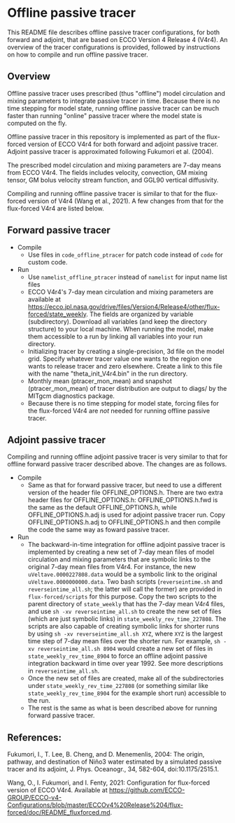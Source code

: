 # Offline passive tracer
This README file describes offline passive tracer configurations, for both forward and adjoint, that are based on ECCO Version 4 Release 4 (V4r4). An overview of the tracer configurations is provided, followed by instructions on how to compile and run offline passive tracer. 

## Overview
Offline passive tracer uses prescribed (thus "offline") model circulation and mixing parameters to integrate passive tracer in time. Because there is no time stepping for model state, running offline passive tracer can be much faster than running "online" passive tracer where the model state is computed on the fly. 
  
Offline passive tracer in this repository is implemented as part of the flux-forced version of ECCO V4r4 for both forward and adjoint passive tracer. Adjoint passive tracer is approximated following Fukumori et al. (2004).

The prescribed model circulation and mixing parameters are 7-day means from ECCO V4r4. The fields includes velocity, convection, GM mixing tensor, GM bolus velocity stream function, and GGL90 vertical diffusivity. 

Compiling and running offline passive tracer is similar to that for the flux-forced version of V4r4 (Wang et al., 2021). A few changes from that for the flux-forced V4r4 are listed below. 

## Forward passive tracer 

- Compile 
  - Use files in ``code_offline_ptracer`` for patch code instead of ``code`` for custom code. 
- Run
  - Use ``namelist_offline_ptracer`` instead of ``namelist`` for input name list files
  - ECCO V4r4's 7-day mean circulation and mixing parameters are available at https://ecco.jpl.nasa.gov/drive/files/Version4/Release4/other/flux-forced/state_weekly. The fields are organized by variable (subdirectory). Download all variables (and keep the directory structure) to your local machine. When running the model, make them accessible to a run by linking all variables into your run directory.  
  - Initializing tracer by creating a single-precision, 3d file on the model grid. Specify whatever tracer value one wants to the region one wants to release tracer and zero elsewhere. Create a link to this file with the name "theta_init_V4r4.bin" in the run directory.
  - Monthly mean (ptracer_mon_mean) and snapshot (ptracer_mon_mean) of tracer distribution are output to diags/ by the MITgcm diagnostics package. 
  - Because there is no time stepping for model state, forcing files for the flux-forced V4r4 are *not* needed for running offline passive tracer.
       
## Adjoint passive tracer 
Compiling and running offline adjoint passive tracer is very similar to that for offline forward passive tracer described above. The changes are as follows.
- Compile 
  - Same as that for forward passive tracer, but need to use a different version of the header file OFFLINE_OPTIONS.h. There are two extra header files for OFFLINE_OPTIONS.h: OFFLINE_OPTIONS.h.fwd is the same as the default OFFLINE_OPTIONS.h, while OFFLINE_OPTIONS.h.adj is used for adjoint passive tracer run. Copy OFFLINE_OPTIONS.h.adj to OFFLINE_OPTIONS.h and then compile the code the same way as foward passive tracer.
- Run
  - The backward-in-time integration for offline adjoint passive tracer is implemented by creating a new set of 7-day mean files of model circulation and mixing parameters that are symbolic links to the original 7-day mean files from V4r4. For instance, the new ``uVeltave.0000227808.data`` would be a symbolic link to the original ``uVeltave.0000000000.data``. Two bash scripts (``reverseintime.sh`` and ``reverseintime_all.sh``; the latter will call the former) are provided in ``flux-forced/scripts`` for this purpose. Copy the two scripts to the parent directory of ``state_weekly`` that has the 7-day mean V4r4 files, and use ``sh -xv reverseintime_all.sh`` to create the new set of files (which are just symbolic links) in ``state_weekly_rev_time_227808``. The scripts are also capable of creating symbolic links for shorter runs by using ``sh -xv reverseintime_all.sh XYZ``, where ``XYZ`` is the largest time step of 7-day mean files over the shorter run. For example, ``sh -xv reverseintime_all.sh 8904`` would create a new set of files in ``state_weekly_rev_time_8904`` to force an offline adjoint passive integration backward in time over year 1992. See more descriptions in ``reverseintime_all.sh``. 
  - Once the new set of files are created, make all of the subdirectories under ``state_weekly_rev_time_227808`` (or something similar like ``state_weekly_rev_time_8904`` for the example short run) accessible to the run. 
  - The rest is the same as what is been described above for running forward passive tracer.

## References:

Fukumori, I., T. Lee, B. Cheng, and D. Menemenlis, 2004: The origin, pathway, and destination of Niño3 water estimated by a simulated passive tracer and its adjoint, J. Phys. Oceanogr., 34, 582-604, doi:10.1175/2515.1.

Wang, O., I. Fukumori, and I. Fenty, 2021: Configuration for flux-forced version of ECCO V4r4. Available at https://github.com/ECCO-GROUP/ECCO-v4-Configurations/blob/master/ECCOv4%20Release%204/flux-forced/doc/README_fluxforced.md. 
